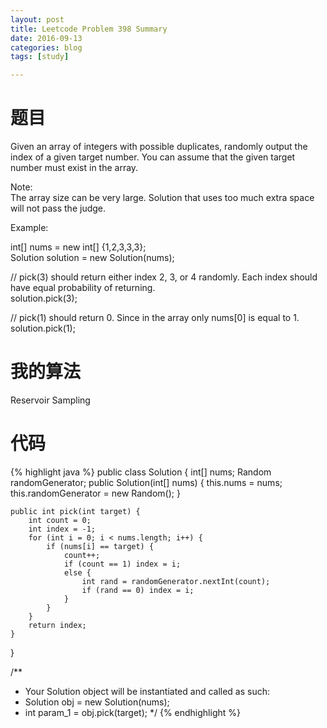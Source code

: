 ```yaml
---
layout: post
title: Leetcode Problem 398 Summary
date: 2016-09-13
categories: blog
tags: [study]

---
```


# 题目

Given an array of integers with possible duplicates, randomly output the index of a given target number. You can assume that the given target number must exist in the array.

Note:  
The array size can be very large. Solution that uses too much extra space will not pass the judge.

Example:

int[] nums = new int[] {1,2,3,3,3};  
Solution solution = new Solution(nums);

// pick(3) should return either index 2, 3, or 4 randomly. Each index should have equal probability of returning.  
solution.pick(3);

// pick(1) should return 0. Since in the array only nums[0] is equal to 1.  
solution.pick(1);

# 我的算法

Reservoir Sampling

# 代码

{% highlight java %}
public class Solution {
    int[] nums;
    Random randomGenerator;
    public Solution(int[] nums) {
        this.nums = nums;
        this.randomGenerator = new Random();
    }
    
    public int pick(int target) {
        int count = 0;
        int index = -1;
        for (int i = 0; i < nums.length; i++) {
            if (nums[i] == target) {
                count++;
                if (count == 1) index = i;
                else {
                    int rand = randomGenerator.nextInt(count);
                    if (rand == 0) index = i;
                }
            }
        }
        return index;
    }
}

/**
 * Your Solution object will be instantiated and called as such:
 * Solution obj = new Solution(nums);
 * int param_1 = obj.pick(target);
 */
{% endhighlight %}